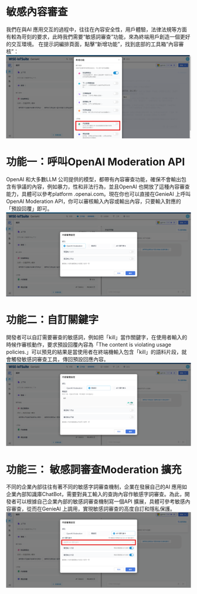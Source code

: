 # 敏感內容審查
我們在與AI 應用交互的過程中，往往在內容安全性，用戶體驗，法律法規等方面有較為苛刻的要求，此時我們需要“敏感詞審查”功能，來為終端用戶創造一個更好的交互環境。 在提示詞編排頁面，點擊“新增功能”，找到底部的工具箱“內容審核”：
![工具箱內容審核](/建構/應用工具箱/images/工具箱內容審核.png)

# 功能一：呼叫OpenAI Moderation API
OpenAI 和大多數LLM 公司提供的模型，都帶有內容審查功能，確保不會輸出包含有爭議的內容，例如暴力，性和非法行為，並且OpenAI 也開放了這種內容審查能力，具體可以參考platform .openai.com。現在你也可以直接在GenieAI 上呼叫OpenAI Moderation API，你可以審核輸入內容或輸出內容，只要輸入對應的「預設回覆」即可。
![OpenAIModerationAPI](/建構/應用工具箱/images/OpenAIModerationAPI.png)

# 功能二：自訂關鍵字
開發者可以自訂需要審查的敏感詞，例如把「kill」當作關鍵字，在使用者輸入的時候作審核動作，要求預設回覆內容為「The content is violating usage policies.」可以預見的結果是當使用者在終端機輸入包含「kill」的語料片段，就會觸發敏感詞審查工具，傳回預設回應內容。
![關鍵字審查](/建構/應用工具箱/images/關鍵字審查.png)

# 功能三： 敏感詞審查Moderation 擴充
不同的企業內部往往有著不同的敏感字詞審查機制，企業在發展自己的AI 應用如企業內部知識庫ChatBot，需要對員工輸入的查詢內容作敏感字詞審查。為此，開發者可以根據自己企業內部的敏感詞審查機制寫一個API 擴展，具體可參考敏感內容審查，從而在GenieAI 上調用，實現敏感詞審查的高度自訂和隱私保護。
![敏感詞審查Moderation擴充](/建構/應用工具箱/images/敏感詞審查Moderation擴充.png)